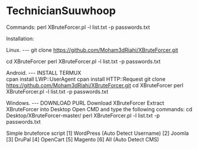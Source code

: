 # TechnicianSuuwhoop

Commands:
perl XBruteForcer.pl 
-l list.txt 
-p passwords.txt

Installation:

Linux. --- git clone https://github.com/Moham3dRiahi/XBruteForcer.git

cd XBruteForcer
perl XBruteForcer.pl 
-l list.txt 
-p passwords.txt 

Android. --- INSTALL TERMUX  
cpan install LWP::UserAgent
cpan install HTTP::Request
git clone https://github.com/Moham3dRiahi/XBruteForcer.git
cd XBruteForcer
perl XBruteForcer.pl 
-l list.txt 
-p passwords.txt 

Windows. --- DOWNLOAD PURL
Download XBruteForcer
Extract XBruteForcer into Desktop
Open CMD and type the following commands:
cd Desktop/XBruteForcer-master/
perl XBruteForcer.pl 
-l list.txt 
-p passwords.txt 

Simple bruteforce script
[1] WordPress (Auto Detect Username)
[2] Joomla
[3] DruPal
[4] OpenCart
[5] Magento
[6] All (Auto Detect CMS)
